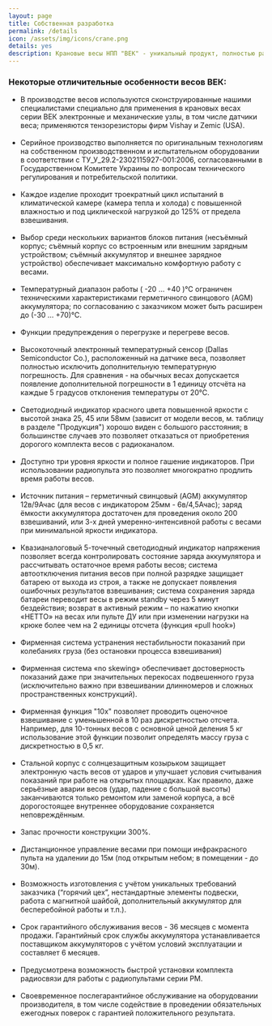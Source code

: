```yaml
---
layout: page
title: Собственная разработка
permalink: /details
icon: /assets/img/icons/crane.png
details: yes
description: Крановые весы НПП "ВЕК" - уникальный продукт, полностью разработанный и произведенный в Украине.</br>Начальная точность вдвое выше требуемой; температуры от -20 до +40 градусов; специальная технология обеспечивает невосприимчивость к перекосам груза.
---
```

<section class="service-area grey-bg pb-70 pt-60">
<div class="container">
    <div class="row">
        <div class="col-md-12">
            <div class="service-details mb-40">
            <h3>Некоторые отличительные особенности весов ВЕК:</h3>
<ul>
                    <li>В производстве весов используются сконструированные нашими специалистами специально для применения в крановых весах серии ВЕК электронные и механические узлы, в том числе датчики веса; применяются тензорезисторы фирм Vishay и Zemic (USA).
</li><br>
                    <li>Серийное производство выполняется по оригинальным технологиям на собственном производственном и испытательном оборудовании в соответствии с ТУ_У_29.2-2302115927-001:2006, согласованными в Государственном Комитете Украины по вопросам технического регулирования и потребительской политики.
</li><br>
                    <li>Каждое изделие проходит троекратный цикл испытаний в климатической камере (камера тепла и холода) с повышенной влажностью и под циклической нагрузкой до 125% от предела взвешивания.
</li><br>
                    <li>Выбор среди нескольких вариантов блоков питания (несъёмный корпус; съёмный корпус со встроенным или внешним зарядным устройством; съёмный аккумулятор и внешнее зарядное устройство) обеспечивает максимально комфортную работу с весами.
</li><br>
                    <li>Температурный диапазон работы ( -20 … +40 )°С ограничен техническими характеристиками герметичного свинцового (AGM) аккумулятора; по согласованию с заказчиком может быть расширен до (-30 … +70)°С.
</li><br>
                    <li>Функции предупреждения о перегрузке и перегреве весов.
</li><br>
                    <li>Высокоточный электронный температурный сенсор (Dallas Semiconductor Co.), расположенный на датчике веса, позволяет полностью исключить дополнительную температурную погрешность. Для сравнения - на обычных весах допускается появление дополнительной погрешности в 1 единицу отсчёта на каждые 5 градусов отклонения температуры от 20°С.
</li><br>
                    <li>Светодиодный индикатор красного цвета повышенной яркости с высотой знака 25, 45 или 58мм (зависит от модели весов, м. таблицу в разделе "Продукция") хорошо виден с большого расстояния; в большинстве случаев это позволяет отказаться от приобретения дорогого комплекта весов с радиоканалом.
</li><br>
                    <li>Доступно три уровня яркости и полное гашение индикаторов. При использовании радиопульта это позволяет многократно продлить время работы весов.
</li><br>
                    <li>Источник питания – герметичный свинцовый (AGM) аккумулятор 12в/9Ачас (для весов с индикатором 25мм - 6в/4,5Ачас); заряд ёмкости аккумулятора достаточен для проведения около 200 взвешиваний, или 3-х дней умеренно-интенсивной работы с весами при минимальной яркости индикатора.
</li><br>
                    <li>Квазианалоговый 5-точечный светодиодный индикатор напряжения позволяет всегда контролировать состояние заряда аккумулятора и рассчитывать остаточное время работы весов; система автоотключения питания весов при полной разрядке защищает батарею от выхода из строя, а также не допускает появления ошибочных результатов взвешивания; система сохранения заряда батареи переводит весы в режим standby через 5 минут бездействия; возврат в активный режим – по нажатию кнопки «НЕТТО» на весах или пульте ДУ или при изменении нагрузки на крюке более чем на 2 единицы отсчета (функция «pull hook»)
</li><br>
                    <li>Фирменная система устранения нестабильности показаний при колебаниях груза (без остановки процесса взвешивания)
</li><br>
                    <li>Фирменная система «no skewing» обеспечивает достоверность показаний даже при значительных перекосах подвешенного груза (исключительно важно при взвешивании длинномеров и сложных пространственных конструкций).
</li><br>
                    <li>Фирменная функция "10х" позволяет проводить оценочное взвешивание с уменьшенной в 10 раз дискретностью отсчета. Например, для 10-тонных весов с основной ценой деления 5 кг использование этой функции позволит определять массу груза с дискретностью в 0,5 кг.
</li><br>
                    <li>Стальной корпус с солнцезащитным козырьком защищает электронную часть весов от ударов и улучшает условия считывания показаний при работе на открытых площадках. Как правило, даже серьёзные аварии весов (удар, падение с большой высоты) заканчиваются только ремонтом или заменой корпуса, а всё дорогостоящее внутреннее оборудование сохраняется неповреждённым.
</li><br>
                    <li>Запас прочности конструкции 300%.
</li><br>
                    <li>Дистанционное управление весами при помощи инфракрасного пульта на удалении до 15м (под открытым небом; в помещении - до 30м).
</li><br>
                    <li>Возможность изготовления с учётом уникальных требований заказчика (“горячий цех”, нестандартные элементы подвески, работа с магнитной шайбой, дополнительный аккумулятор для бесперебойной работы и т.п.).
</li><br>
                    <li>Срок гарантийного обслуживания весов - 36 месяцев с момента продажи. Гарантийный срок службы аккумулятора устанавливается поставщиком аккумуляторов с учётом условий эксплуатации и составляет 6 месяцев.
</li><br>
                    <li>Предусмотрена возможность быстрой установки комплекта радиосвязи для работы с радиопультами серии РМ.
</li><br>
                    <li>Своевременное послегарантийное обслуживание на оборудовании производителя, в том числе содействие в проведении обязательных ежегодных поверок с гарантией положительного результата.</li><br></ul>
            </div>
        </div>
    </div>
</div>
</section>
